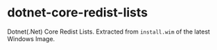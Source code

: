 # dotnet-core-redist-lists
Dotnet(.Net) Core Redist Lists. Extracted from `install.wim` of the latest Windows Image.

